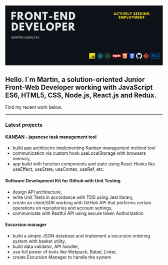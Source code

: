 ![BackgroundPic](./Czarny%20i%20Żółte%20Męskie%20Sport%20Facebook%20Zdjęcie%20w%20Tle.png)

## Hello. I´m Martin, a solution-oriented Junior Front-Web Developer working with JavaScript ES6, HTML5, CSS, Node.js, React.js and Redux.

Find my recent work below.

---

### Latest projects

#### KANBAN - japanese task management tool  

- build app architectre implementing Kanban management method tool
- communication via custom hook useLocalStorage with browsers memory,
- app build with function components and state using React Hooks like useEffect, useState, useContex, useRef, etc.


#### Software Development Kit for Github with Unit Testing

- design API architecture,
- write Unit Tests in accordance with TDD using Jest library,
- create an client/SDK working with GitHub API that performs certain operations on repositories and account settings,
- communicate with Restful API using secure token Authorization

#### Excursion manager
  
- build a simple JSON database and implement a excursion ordering system with basket utility,
- build data validator, API handler,
- use full power of tools like Webpack, Babel, Linter,
- create Excursion Manager to handle the system
